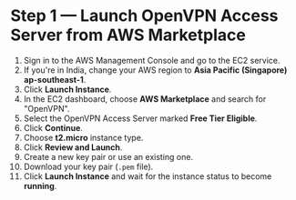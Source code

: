 # Step 1 — Launch OpenVPN Access Server from AWS Marketplace

1. Sign in to the AWS Management Console and go to the EC2 service.
2. If you're in India, change your AWS region to **Asia Pacific (Singapore) ap-southeast-1**.
3. Click **Launch Instance**.
4. In the EC2 dashboard, choose **AWS Marketplace** and search for "OpenVPN".
5. Select the OpenVPN Access Server marked **Free Tier Eligible**.
6. Click **Continue**.
7. Choose **t2.micro** instance type.
8. Click **Review and Launch**.
9. Create a new key pair or use an existing one.
10. Download your key pair (`.pem` file).
11. Click **Launch Instance** and wait for the instance status to become **running**.
